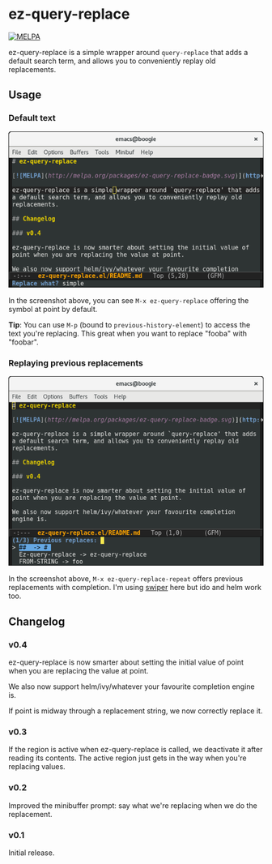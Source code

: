 # ez-query-replace

[![MELPA](http://melpa.org/packages/ez-query-replace-badge.svg)](http://melpa.org/#/ez-query-replace)

ez-query-replace is a simple wrapper around `query-replace` that adds
a default search term, and allows you to conveniently replay old
replacements.

## Usage

### Default text

![query replace default](query_replace_default.png)

In the screenshot above, you can see `M-x ez-query-replace` offering the
symbol at point by default.

**Tip**: You can use `M-p` (bound to `previous-history-element`) to
access the text you're replacing. This great when you want to replace
"fooba" with "foobar".

### Replaying previous replacements

![query replace choice](query_replace_choice.png)

In the screenshot above, `M-x ez-query-replace-repeat` offers previous
replacements with completion. I'm
using [swiper](https://github.com/abo-abo/swiper) here but ido and
helm work too.

## Changelog

### v0.4

ez-query-replace is now smarter about setting the initial value of
point when you are replacing the value at point.

We also now support helm/ivy/whatever your favourite completion
engine is.

If point is midway through a replacement string, we now correctly
replace it.

### v0.3

If the region is active when ez-query-replace is called, we deactivate
it after reading its contents. The active region just gets in the way
when you're replacing values.

### v0.2

Improved the minibuffer prompt: say what we're replacing when we do
the replacement.

### v0.1

Initial release.
